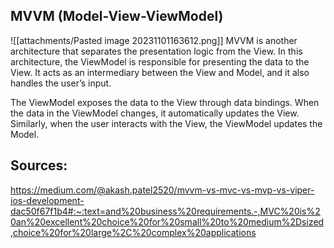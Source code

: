 
## MVVM (Model-View-ViewModel)
![[attachments/Pasted image 20231101163612.png]]
MVVM is another architecture that separates the presentation logic from the View. In this architecture, the ViewModel is responsible for presenting the data to the View. It acts as an intermediary between the View and Model, and it also handles the user’s input.

The ViewModel exposes the data to the View through data bindings. When the data in the ViewModel changes, it automatically updates the View. Similarly, when the user interacts with the View, the ViewModel updates the Model.

## Sources:
https://medium.com/@akash.patel2520/mvvm-vs-mvc-vs-mvp-vs-viper-ios-development-dac50f67f1b4#:~:text=and%20business%20requirements.-,MVC%20is%20an%20excellent%20choice%20for%20small%20to%20medium%2Dsized,choice%20for%20large%2C%20complex%20applications